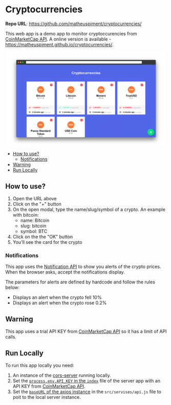 # Cryptocurrencies

**Repo URL**: https://github.com/matheuspiment/cryptocurrencies/

This web app is a demo app to monitor cryptoccurencies from [CoinMarketCap API](https://pro.coinmarketcap.com/). A online version is available - https://matheuspiment.github.io/cryptocurrencies/.

![Launch Image](/docs/images/launch.png)

* [How to use?](#how-to-use)
    * [Notifications](#notifications)
* [Warning](#warning)
* [Run Locally](#run-locally)

## How to use?

1. Open the URL above
2. Click on the "+" button
3. On the open modal, type the name/slug/symbol of a crypto. An example with bitcoin:
    * name: Bitcoin
    * slug: bitcoin
    * symbol: BTC
4. Click on the the "OK" button
4. You'll see the card for the crypto

### Notifications

This app uses the [Notification API](https://developer.mozilla.org/en-US/docs/Web/API/Notification) to show you alerts of the crypto prices. When the browser asks, accept the notifications display.

The parameters for alerts are defined by hardcode and follow the rules below:

* Displays an alert when the crypto fell 10%
* Displays an alert when the crypto rose 0.2%

## Warning

This app uses a trial API KEY from [CoinMarketCap API](https://pro.coinmarketcap.com/) so it has a limit of API calls.

## Run Locally

To run this app locally you need:
  1. An instance of the [cors-server](https://github.com/matheuspiment/cors-server) running locally.
  2. Set the [`process.env.API_KEY` in the `index`](https://github.com/matheuspiment/cors-server/blob/master/routes/index.js#L19) file of the server app with an API KEY from [CoinMarketCap API](https://pro.coinmarketcap.com/).
  3. Set the [`baseURL` of the axios instance](https://github.com/matheuspiment/cryptocurrencies/blob/master/src/services/api.js#L4) in the `src/servises/api.js` file to poit to the local server instance.
